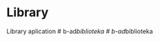 # Library

Library aplication
#   b - a d _ b i b l i o t e k a  
 #   b - a d _ b i b l i o t e k a  
 